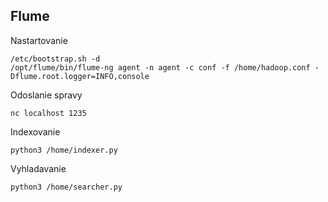 ## Flume

Nastartovanie 
```
/etc/bootstrap.sh -d
/opt/flume/bin/flume-ng agent -n agent -c conf -f /home/hadoop.conf -Dflume.root.logger=INFO,console
```

Odoslanie spravy 
```
nc localhost 1235
```

Indexovanie
```
python3 /home/indexer.py
```

Vyhladavanie
```
python3 /home/searcher.py
```

